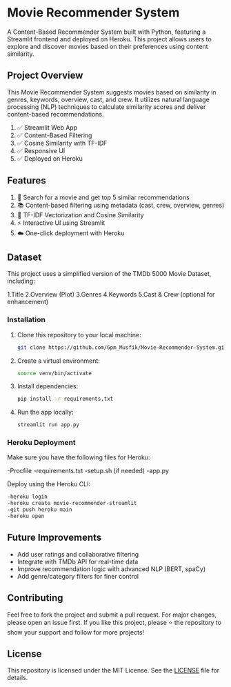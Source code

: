 # Movie Recommender System
A Content-Based Recommender System built with Python, featuring a Streamlit frontend and deployed on Heroku. This project allows users to explore and discover movies based on their preferences using content similarity.

## Project Overview
This Movie Recommender System suggests movies based on similarity in genres, keywords, overview, cast, and crew. It utilizes natural language processing (NLP) techniques to calculate similarity scores and deliver content-based recommendations.
<ol>
  <li>✅ Streamlit Web App</li>
 <li>✅ Content-Based Filtering</li>
 <li>✅ Cosine Similarity with TF-IDF</li>
 <li>✅ Responsive UI</li>
 <li>✅ Deployed on Heroku</li>

</ol> 

## Features
<ol>
  <li>🔎 Search for a movie and get top 5 similar recommendations</li>
  <li>📚 Content-based filtering using metadata (cast, crew, overview, genres)</li>
   <li>🧠 TF-IDF Vectorization and Cosine Similarity</li>
  <li>⚡ Interactive UI using Streamlit</li>
  <li>☁️ One-click deployment with Heroku</li>
</ol> 

## Dataset
This project uses a simplified version of the TMDb 5000 Movie Dataset, including:

1.Title
2.Overview (Plot)
3.Genres
4.Keywords
5.Cast & Crew (optional for enhancement)

### Installation
1. Clone this repository to your local machine:  
   ```bash
   git clone https://github.com/Gpm_Musfik/Movie-Recommender-System.git
   ```
2. Create a virtual environment:  
    ```bash
    source venv/bin/activate 
    ```
3. Install dependencies:  
   ```bash
   pip install -r requirements.txt
   ```
4. Run the app locally:  
   ```bash
   streamlit run app.py

   ```

### Heroku Deployment
Make sure you have the following files for Heroku:

-Procfile
-requirements.txt
-setup.sh (if needed)
-app.py

Deploy using the Heroku CLI:
  ```bash 
-heroku login
-heroku create movie-recommender-streamlit
-git push heroku main
-heroku open

 ```

## Future Improvements
* Add user ratings and collaborative filtering
* Integrate with TMDb API for real-time data
* Improve recommendation logic with advanced NLP (BERT, spaCy)
* Add genre/category filters for finer control

## Contributing
Feel free to fork the project and submit a pull request. For major changes, please open an issue first. If you like this project, please ⭐ the repository to show your support and follow for more projects!

## License
This repository is licensed under the MIT License. See the [LICENSE](LICENSE) file for details.  
  
